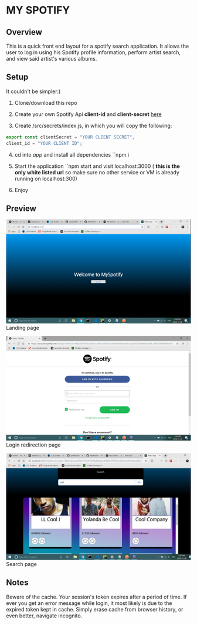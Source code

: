 # MY SPOTIFY

## Overview

This is a quick front end layout for a spotify search application. It allows the user to log in using his Spotify profile information, perform artist search, and view said artist's various albums. 

## Setup

It couldn't be simpler:)

1. Clone/download this repo

2. Create your own Spotify Api **client-id** and **client-secret** [here](https://developer.spotify.com/dashboard/) 

3. Create /src/secrets/index.js, in which you will copy the following:
```index.js
export const clientSecret = "YOUR CLIENT SECRET", 
client_id = "YOUR CLIENT ID";
```
4. cd into *app* and install all dependencies ``npm i

5. Start the application ``npm start and visit localhost:3000 ( **this is the only white listed url** so make sure no other service or VM is already running on localhost:300)

6. Enjoy

## Preview

![Landing](https://github.com/steveabouem/spotify/blob/api/app/src/assets/images/Untitled.png)
Landing page

![Landing](https://github.com/steveabouem/spotify/blob/api/app/src/assets/images/login.png)
Login redirection page

![Landing](https://github.com/steveabouem/spotify/blob/api/app/src/assets/images/searh.png)
Search  page

## Notes
Beware of the cache. Your session's token expires after a period of time. If ever you get an error message while login, it most likely is due to the expired token kept in cache. Simply erase cache from browser history, or even better, navigate incognito.
